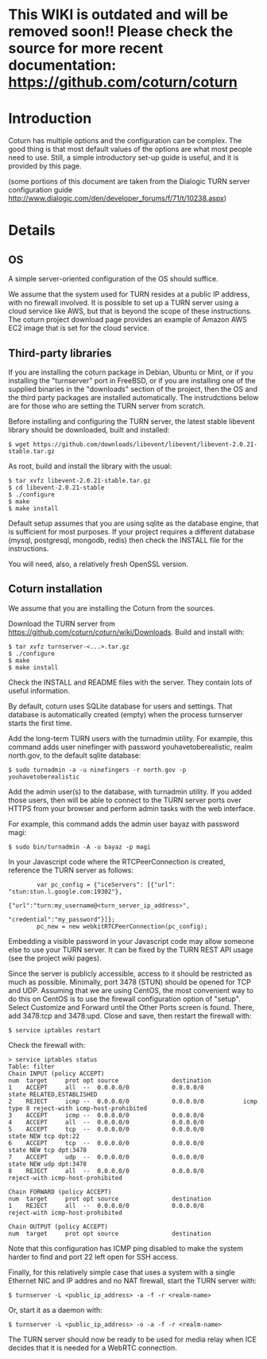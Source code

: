 # This WIKI is outdated and will be removed soon!! Please check the source for more recent documentation: https://github.com/coturn/coturn #


# Introduction #

Coturn has multiple options and the configuration can be complex. The good thing is that most default values of the options are what most people need to use. Still, a simple introductory set-up guide is useful, and it is provided by this page.

(some portions of this document are taken from the Dialogic TURN server configuration guide http://www.dialogic.com/den/developer_forums/f/71/t/10238.aspx)

# Details #

## OS ##

A simple server-oriented configuration of the OS should suffice.

We assume that the system used for TURN resides at a public IP address, with no firewall involved. It is possible to set up a TURN server using a cloud service like AWS, but that is beyond the scope of these instructions. The coturn project download page provides an example of Amazon AWS EC2 image that is set for the cloud service.

## Third-party libraries ##

If you are installing the coturn package in Debian, Ubuntu or Mint, or if you installing the "turnserver" port in FreeBSD, or if you are installing one of the supplied binaries in the "downloads" section of the project, then the OS and the third party packages are installed automatically. The instrudctions below are for those who are setting the TURN server from scratch.

Before installing and configuring the TURN server, the latest stable libevent library should be downloaded, built and installed:

```
$ wget https://github.com/downloads/libevent/libevent/libevent-2.0.21-stable.tar.gz
```

As root, build and install the library with the usual:

```
$ tar xvfz libevent-2.0.21-stable.tar.gz
$ cd libevent-2.0.21-stable
$ ./configure
$ make
$ make install
```

Default setup assumes that you are using sqlite as the database engine, that is sufficient for most purposes. If your project requires a different database (mysql, postgresql, mongodb, redis) then check the INSTALL file for the instructions.

You will need, also, a relatively fresh OpenSSL version.

## Coturn installation ##

We assume that you are installing the Coturn from the sources.

Download the TURN server from https://github.com/coturn/coturn/wiki/Downloads. Build and install with:

```
$ tar xvfz turnserver-<...>.tar.gz
$ ./configure
$ make
$ make install
```

Check the INSTALL and README files with the server. They contain lots of useful information.

By default, coturn uses SQLite database for users and settings. That database is automatically created (empty) when the process turnserver starts the first time.

Add the long-term TURN users with the turnadmin utility. For example, this command adds user ninefinger with password youhavetoberealistic, realm north.gov, to the default sqlite database:

```
$ sudo turnadmin -a -u ninefingers -r north.gov -p youhavetoberealistic
```

Add the admin user(s) to the database, with turnadmin utility. If you added those users, then will be able to connect to the TURN server ports over HTTPS from your browser and perform admin tasks with the web interface.

For example, this command adds the admin user bayaz with password magi:

```
$ sudo bin/turnadmin -A -u bayaz -p magi
```

In your Javascript code where the RTCPeerConnection is created, reference the TURN server as follows:
```
        var pc_config = {"iceServers": [{"url": "stun:stun.l.google.com:19302"},
                        {"url":"turn:my_username@<turn_server_ip_address>", 
                                          "credential":"my_password"}]};
        pc_new = new webkitRTCPeerConnection(pc_config);
```

Embedding a visible password in your Javascript code may allow someone else to use your TURN server. It can be fixed by the TURN REST API usage (see the project wiki pages).

Since the server is publicly accessible, access to it should be restricted as much as possible. Minimally, port 3478 (STUN) should be opened for TCP and UDP. Assuming that we are using CentOS, the most convenient way to do this on CentOS is to use the firewall configuration option of "setup". Select Customize and Forward until the Other Ports screen is found.  There, add 3478:tcp and 3478:upd. Close and save, then restart the firewall with:

```
$ service iptables restart
```

Check the firewall with:

```
> service iptables status
Table: filter
Chain INPUT (policy ACCEPT)
num  target     prot opt source               destination
1    ACCEPT     all  --  0.0.0.0/0            0.0.0.0/0           state RELATED,ESTABLISHED
2    REJECT     icmp --  0.0.0.0/0            0.0.0.0/0           icmp type 8 reject-with icmp-host-prohibited
3    ACCEPT     icmp --  0.0.0.0/0            0.0.0.0/0
4    ACCEPT     all  --  0.0.0.0/0            0.0.0.0/0
5    ACCEPT     tcp  --  0.0.0.0/0            0.0.0.0/0           state NEW tcp dpt:22
6    ACCEPT     tcp  --  0.0.0.0/0            0.0.0.0/0           state NEW tcp dpt:3478
7    ACCEPT     udp  --  0.0.0.0/0            0.0.0.0/0           state NEW udp dpt:3478
8    REJECT     all  --  0.0.0.0/0            0.0.0.0/0           reject-with icmp-host-prohibited

Chain FORWARD (policy ACCEPT)
num  target     prot opt source               destination
1    REJECT     all  --  0.0.0.0/0            0.0.0.0/0           reject-with icmp-host-prohibited

Chain OUTPUT (policy ACCEPT)
num  target     prot opt source               destination

```

Note that this configuration has ICMP ping disabled to make the system harder to find and port 22 left open for SSH access.

Finally, for this relatively simple case that uses a system with a single Ethernet NIC and IP addres and no NAT firewall, start the TURN server with:

```
$ turnserver -L <public_ip_address> -a -f -r <realm-name>
```

Or, start it as a daemon with:

```
$ turnserver -L <public_ip_address> -o -a -f -r <realm-name>
```

The TURN server should now be ready to be used for media relay when ICE decides that it is needed for a WebRTC connection.
